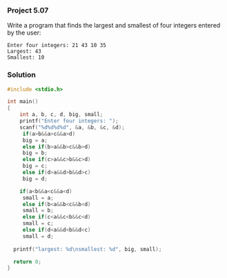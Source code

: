 ### Project 5.07
Write a program that finds the largest and smallest of four integers entered by the user:

```
Enter four integers: 21 43 10 35
Largest: 43
Smallest: 10
```

### Solution

```c
#include <stdio.h>

int main()
{
    int a, b, c, d, big, small;
    printf("Enter four integers: ");
    scanf("%d%d%d%d", &a, &b, &c, &d);
     if(a>b&&a>c&&a>d)
     big = a;
     else if(b>a&&b>c&&b>d)
     big = b;
     else if(c>a&&c>b&&c>d)
     big = c;
     else if(d>a&&d>b&&d>c)
     big = d;

    if(a<b&&a<c&&a<d)
     small = a;
     else if(b<a&&b<c&&b<d)
     small = b;
     else if(c<a&&c<b&&c<d)
     small = c;
     else if(d<a&&d<b&&d<c)
     small = d;
     
  printf("largest: %d\nsmallest: %d", big, small);

  return 0;
}
```
